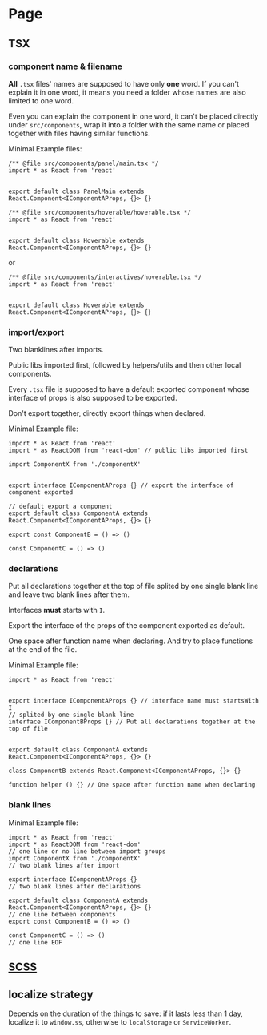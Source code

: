 # Page

## TSX

### component name & filename

**All** `.tsx` files' names are supposed to have only **one** word. If you can't explain it in one word, it means you need a folder whose names are also limited to one word.

Even you can explain the component in one word, it can't be placed directly under `src/components`, wrap it into a folder with the same name or placed together with files having similar functions.

Minimal Example files:

```tsx
/** @file src/components/panel/main.tsx */
import * as React from 'react'


export default class PanelMain extends React.Component<IComponentAProps, {}> {}
```

```tsx
/** @file src/components/hoverable/hoverable.tsx */
import * as React from 'react'


export default class Hoverable extends React.Component<IComponentAProps, {}> {}
```

or

```tsx
/** @file src/components/interactives/hoverable.tsx */
import * as React from 'react'


export default class Hoverable extends React.Component<IComponentAProps, {}> {}
```

### import/export

Two blanklines after imports.

Public libs imported first, followed by helpers/utils and then other local components.

Every `.tsx` file is supposed to have a default exported component whose interface of props is also supposed to be exported.

Don't export together, directly export things when declared.

Minimal Example file:

```tsx
import * as React from 'react'
import * as ReactDOM from 'react-dom' // public libs imported first

import ComponentX from './componentX'


export interface IComponentAProps {} // export the interface of component exported

// default export a component
export default class ComponentA extends React.Component<IComponentAProps, {}> {}

export const ComponentB = () => ()

const ComponentC = () => ()

```

### declarations

Put all declarations together at the top of file splited by one single blank line and leave two blank lines after them.

Interfaces __must__ starts with `I`.

Export the interface of the props of the component exported as default.

One space after function name when declaring. And try to place functions at the end of the file.

Minimal Example file:

```tsx
import * as React from 'react'


export interface IComponentAProps {} // interface name must startsWith I
// splited by one single blank line
interface IComponentBProps {} // Put all declarations together at the top of file


export default class ComponentA extends React.Component<IComponentAProps, {}> {}

class ComponentB extends React.Component<IComponentAProps, {}> {}

function helper () {} // One space after function name when declaring

```

### blank lines

Minimal Example file:

```tsx
import * as React from 'react'
import * as ReactDOM from 'react-dom'
// one line or no line between import groups
import ComponentX from './componentX'
// two blank lines after import

export interface IComponentAProps {}
// two blank lines after declarations

export default class ComponentA extends React.Component<IComponentAProps, {}> {}
// one line between components
export const ComponentB = () => ()

const ComponentC = () => ()
// one line EOF
```

## [SCSS](./scss.md)

## localize strategy

Depends on the duration of the things to save: if it lasts less than 1 day, localize it to `window.ss`, otherwise to `localStorage` or `ServiceWorker`.
